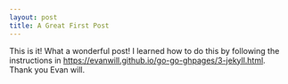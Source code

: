 ```yaml
---
layout: post
title: A Great First Post
---
```


This is it!
What a wonderful post!
I learned how to do this by following the instructions in https://evanwill.github.io/go-go-ghpages/3-jekyll.html.
Thank you Evan will.
